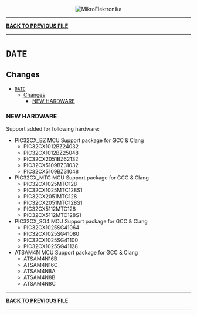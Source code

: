 <p align="center">
  <img src="http://www.mikroe.com/img/designs/beta/logo_small.png?raw=true" alt="MikroElektronika"/>
</p>

---

**[BACK TO PREVIOUS FILE](../changelog.md)**

---

# `DATE`

## Changes

- [`DATE`](#date)
  - [Changes](#changes)
    - [NEW HARDWARE](#new-hardware)

### NEW HARDWARE

Support added for following hardware:

+ PIC32CX_BZ MCU Support package for GCC & Clang
  + PIC32CX1012BZ24032
  + PIC32CX1012BZ25048
  + PIC32CX2051BZ62132
  + PIC32CX5109BZ31032
  + PIC32CX5109BZ31048
+ PIC32CX_MTC MCU Support package for GCC & Clang
  + PIC32CX1025MTC128
  + PIC32CX1025MTC128S1
  + PIC32CX2051MTC128
  + PIC32CX2051MTC128S1
  + PIC32CX5112MTC128
  + PIC32CX5112MTC128S1
+ PIC32CX_SG4 MCU Support package for GCC & Clang
  + PIC32CX1025SG41064
  + PIC32CX1025SG41080
  + PIC32CX1025SG41100
  + PIC32CX1025SG41128
+ ATSAM4N MCU Support package for GCC & Clang
  + ATSAM4N16B
  + ATSAM4N16C
  + ATSAM4N8A
  + ATSAM4N8B
  + ATSAM4N8C

---

**[BACK TO PREVIOUS FILE](../changelog.md)**

---

